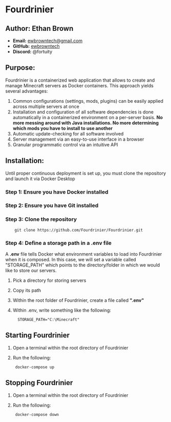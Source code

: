 # Fourdrinier

## Author: Ethan Brown

* **Email:** [ewbrowntech@gmail.com](mailto:ewbrowntech@gmail.com)
* **GitHub:** [ewbrowntech](https://github.com/ewbrowntech)
* **Discord:** @fortuity

## Purpose:

Fourdrinier is a containerized web application that allows to create and manage Minecraft servers as Docker containers.
This approach yields several advantages:

1) Common configurations (settings, mods, plugins) can be easily applied across multiple servers at once
2) Installation and configuration of all software dependencies is done automatically in a containerized environment on
   a per-server basis. **No more messing around with Java installations.
   No more determining which mods you have to install to use another**
3) Automatic update-checking for all software involved
4) Server management via an easy-to-use interface in a browser
5) Granular programmatic control via an intuitive API

## Installation:

Until proper continuous deployment is set up, you must clone the repository and launch it via Docker Desktop

### Step 1: Ensure you have Docker installed

### Step 2: Ensure you have Git installed

### Step 3: Clone the repository

        git clone https://github.com/Fourdrinier/Fourdrinier.git

### Step 4: Define a storage path in a .env file

A **.env** file tells Docker what environment variables to load into Fourdrinier when it is composed. In this case,
we will set a variable called "STORAGE_PATH" which points to the directory/folder in which we would like to store
our servers.

1) Pick a directory for storing servers
2) Copy its path
3) Within the root folder of Fourdrinier, create a file called **".env"**
4) Within .env, write something like the following:

         STORAGE_PATH="C:\Minecraft"

## Starting Fourdrinier

1) Open a terminal within the root directory of Fourdrinier
2) Run the following:

        docker-compose up

## Stopping Fourdrinier

1) Open a terminal within the root directory of Fourdrinier
2) Run the following:

        docker-compose down

